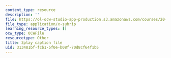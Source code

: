 ```yaml
---
content_type: resource
description: ''
file: https://ol-ocw-studio-app-production.s3.amazonaws.com/courses/20-219-becoming-the-next-bill-nye-writing-and-hosting-the-educational-show-january-iap-2015/313481bffcb15f0eb08f70d8cf64f1b5_ftrKlCmELm4.vtt
file_type: application/x-subrip
learning_resource_types: []
ocw_type: OCWFile
resourcetype: Other
title: 3play caption file
uid: 313481bf-fcb1-5f0e-b08f-70d8cf64f1b5
---
```

